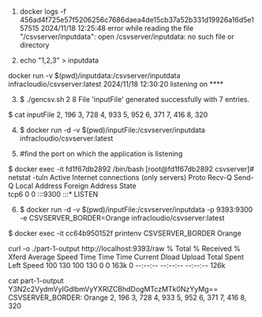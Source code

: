 1. docker logs -f 456ad4f725e57f5206256c7686daea4de15cb37a52b331d19926a16d5e157515
2024/11/18 12:25:48 error while reading the file "/csvserver/inputdata": open /csvserver/inputdata: no such file or directory

2. echo "1,2,3" > inputdata

docker run -v $(pwd)/inputdata:/csvserver/inputdata infracloudio/csvserver:latest
2024/11/18 12:30:20 listening on ****

3. $ ./gencsv.sh 2 8
File 'inputFile' generated successfully with 7 entries.

$ cat inputFile 
2, 196
3, 728
4, 933
5, 952
6, 371
7, 416
8, 320

4. $ docker run -d -v $(pwd)/inputFile:/csvserver/inputdata infracloudio/csvserver:latest

5. #find the port on which the application is listening

$ docker exec -it fd1f67db2892 /bin/bash
[root@fd1f67db2892 csvserver]# netstat -tuln
Active Internet connections (only servers)
Proto Recv-Q Send-Q Local Address           Foreign Address         State      
tcp6       0      0 :::9300                 :::*                    LISTEN   

6. $ docker run -d -v $(pwd)/inputFile:/csvserver/inputdata -p 9393:9300 -e CSVSERVER_BORDER=Orange infracloudio/csvserver:latest

$ docker exec -it cc64b950152f printenv CSVSERVER_BORDER
Orange

curl -o ./part-1-output http://localhost:9393/raw
  % Total    % Received % Xferd  Average Speed   Time    Time     Time  Current
                                 Dload  Upload   Total   Spent    Left  Speed
100   130  100   130    0     0   163k      0 --:--:-- --:--:-- --:--:--  126k

cat part-1-output 
Y3N2c2VydmVyIGdlbmVyYXRlZCBhdDogMTczMTk0NzYyMg==
CSVSERVER_BORDER: Orange
2,  196
3,  728
4,  933
5,  952
6,  371
7,  416
8,  320

